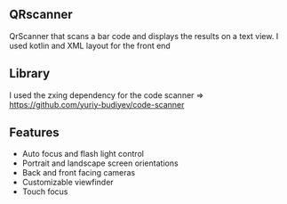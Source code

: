 ## QRscanner
QrScanner that scans a bar code and displays the results on a text view. I used kotlin and XML layout for the front end
## Library
I used the zxing dependency for the code scanner =>
https://github.com/yuriy-budiyev/code-scanner

## Features
* Auto focus and flash light control
* Portrait and landscape screen orientations
* Back and front facing cameras
* Customizable viewfinder
* Touch focus


